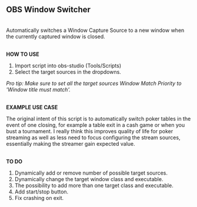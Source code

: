 ## **OBS Window Switcher**

\
Automatically switches a Window Capture Source to a new window when the currently captured window is closed.

\
**HOW TO USE**
1. Import script into obs-studio (Tools/Scripts)
2. Select the target sources in the dropdowns.

*Pro tip: Make sure to set all the target sources Window Match Priority to 'Window title must match'.*

\
**EXAMPLE USE CASE**

The original intent of this script is to automatically switch poker tables in the event of one closing, for example a table exit in a cash game or when you bust a tournament. I really think this improves quality of life for poker streaming as well as less need to focus configuring the stream sources, essentially making the streamer gain expected value.

\
**TO DO**

1. Dynamically add or remove number of possible target sources.
2. Dynamically change the target window class and executable.
3. The possibility to add more than one target class and executable.
4. Add start/stop button.
5. Fix crashing on exit.
